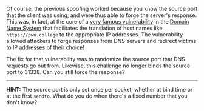 Of course, the previous spoofing worked because you know the source port that the client was using, and were thus able to forge the server's response.
This was, in fact, at the core of a [very famous vulnerability](https://citeseerx.ist.psu.edu/document?repid=rep1&type=pdf&doi=0c1e863b6698808b724def8793d7cba023494808) in the [Domain Name System](https://en.wikipedia.org/wiki/Domain_Name_System) that facilitates the translation of host names like `https://pwn.college` to the appropriate IP addresses.
The vulnerability allowed attackers to forge responses from DNS servers and redirect victims to IP addresses of their choice!

The fix for that vulnerability was to randomize the source port that DNS requests go out from.
Likewise, this challenge no longer binds the source port to 31338.
Can you still force the response?

----

**HINT:**
The source port is only set once per socket, whether at bind time or at the first `sendto`.
What do you do when there's a fixed number that you don't know?
